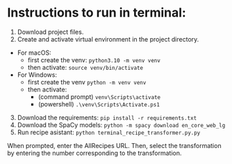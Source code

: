 # Instructions to run in terminal:

1. Download project files.
2. Create and activate virtual environment in the project directory.

- For macOS:
  - first create the venv: `python3.10 -m venv venv`
  - then activate: `source venv/bin/activate`
- For Windows:
  - first create the venv `python -m venv venv`
  - then activate:
    - (command prompt) `venv\Scripts\activate`
    - (powershell) `.\venv\Scripts\Activate.ps1`

3. Download the requirements:
   `pip install -r requirements.txt`
4. Download the SpaCy models:
   `python -m spacy download en_core_web_lg`
5. Run recipe asistant:
   `python terminal_recipe_transformer.py.py`

When prompted, enter the AllRecipes URL. Then, select the transformation by entering the number corresponding to the transformation.
